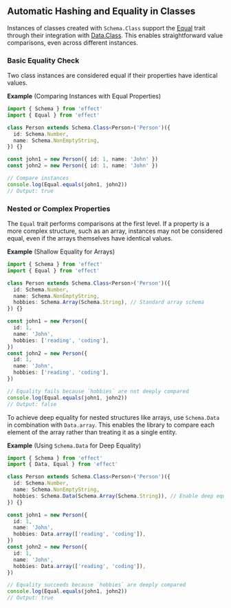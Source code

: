 ## Automatic Hashing and Equality in Classes

Instances of classes created with `Schema.Class` support the [Equal](/docs/trait/equal/) trait through their integration with [Data.Class](/docs/data-types/data/#class). This enables straightforward value comparisons, even across different instances.

### Basic Equality Check

Two class instances are considered equal if their properties have identical values.

**Example** (Comparing Instances with Equal Properties)

```ts twoslash
import { Schema } from 'effect'
import { Equal } from 'effect'

class Person extends Schema.Class<Person>('Person')({
  id: Schema.Number,
  name: Schema.NonEmptyString,
}) {}

const john1 = new Person({ id: 1, name: 'John' })
const john2 = new Person({ id: 1, name: 'John' })

// Compare instances
console.log(Equal.equals(john1, john2))
// Output: true
```

### Nested or Complex Properties

The `Equal` trait performs comparisons at the first level. If a property is a more complex structure, such as an array, instances may not be considered equal, even if the arrays themselves have identical values.

**Example** (Shallow Equality for Arrays)

```ts twoslash
import { Schema } from 'effect'
import { Equal } from 'effect'

class Person extends Schema.Class<Person>('Person')({
  id: Schema.Number,
  name: Schema.NonEmptyString,
  hobbies: Schema.Array(Schema.String), // Standard array schema
}) {}

const john1 = new Person({
  id: 1,
  name: 'John',
  hobbies: ['reading', 'coding'],
})
const john2 = new Person({
  id: 1,
  name: 'John',
  hobbies: ['reading', 'coding'],
})

// Equality fails because `hobbies` are not deeply compared
console.log(Equal.equals(john1, john2))
// Output: false
```

To achieve deep equality for nested structures like arrays, use `Schema.Data` in combination with `Data.array`. This enables the library to compare each element of the array rather than treating it as a single entity.

**Example** (Using `Schema.Data` for Deep Equality)

```ts twoslash
import { Schema } from 'effect'
import { Data, Equal } from 'effect'

class Person extends Schema.Class<Person>('Person')({
  id: Schema.Number,
  name: Schema.NonEmptyString,
  hobbies: Schema.Data(Schema.Array(Schema.String)), // Enable deep equality
}) {}

const john1 = new Person({
  id: 1,
  name: 'John',
  hobbies: Data.array(['reading', 'coding']),
})
const john2 = new Person({
  id: 1,
  name: 'John',
  hobbies: Data.array(['reading', 'coding']),
})

// Equality succeeds because `hobbies` are deeply compared
console.log(Equal.equals(john1, john2))
// Output: true
```
